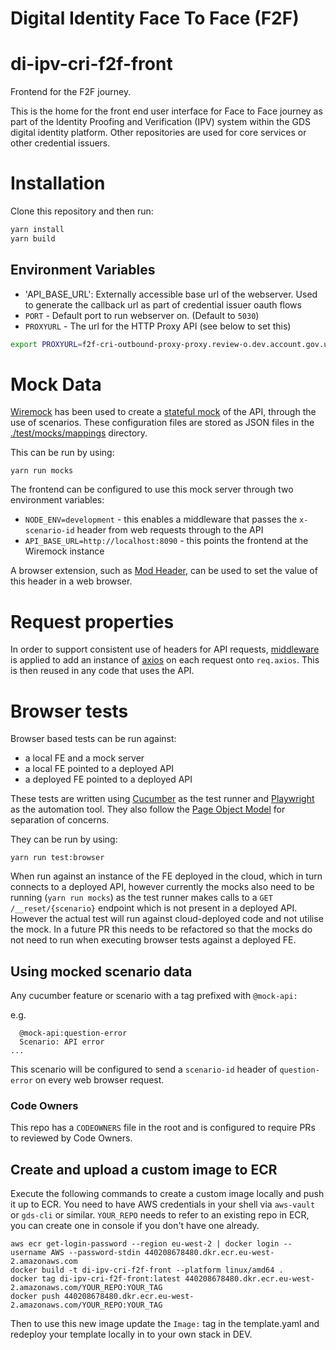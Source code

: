 # Digital Identity Face To Face (F2F)

# di-ipv-cri-f2f-front

Frontend for the F2F journey.

This is the home for the front end user interface for Face to Face journey as part of the Identity Proofing and Verification (IPV) system within the GDS digital identity platform. Other repositories are used for core services or other credential issuers.

# Installation

Clone this repository and then run:

```bash
yarn install
yarn build
```

## Environment Variables

- 'API_BASE_URL': Externally accessible base url of the webserver. Used to generate the callback url as part of credential issuer oauth flows
- `PORT` - Default port to run webserver on. (Default to `5030`)
- `PROXYURL` - The url for the HTTP Proxy API (see below to set this)

```bash
export PROXYURL=f2f-cri-outbound-proxy-proxy.review-o.dev.account.gov.uk
```

# Mock Data

[Wiremock](https://wiremock.org/) has been used to create a [stateful mock](https://wiremock.org/docs/stateful-behaviour/) of the API, through the use of scenarios. These configuration files are stored as JSON files in the [./test/mocks/mappings](./test/mocks/mappings) directory.

This can be run by using:

`yarn run mocks`

The frontend can be configured to use this mock server through two environment variables:

- `NODE_ENV=development` - this enables a middleware that passes the `x-scenario-id` header from web requests through to the API
- `API_BASE_URL=http://localhost:8090` - this points the frontend at the Wiremock instance

A browser extension, such as [Mod Header](https://modheader.com/), can be used to set the value of this header in a web browser.

# Request properties

In order to support consistent use of headers for API requests, [middleware](./src/lib/axios) is applied to add an instance of
[axios](https://axios-http.com/) on each request onto `req.axios`. This is then reused in any code that uses the API.

# Browser tests

Browser based tests can be run against:

- a local FE and a mock server
- a local FE pointed to a deployed API
- a deployed FE pointed to a deployed API

These tests are written using [Cucumber](https://cucumber.io/docs/installation/javascript/) as the test runner and [Playwright](https://playwright.dev/) as the automation tool. They also follow the [Page Object Model](https://playwright.dev/docs/test-pom) for separation of concerns.

They can be run by using:

`yarn run test:browser`

When run against an instance of the FE deployed in the cloud, which in turn connects to a deployed API, however currently the mocks also need to be running (`yarn run mocks`) as the test runner makes calls to a `GET /__reset/{scenario}` endpoint which is not present in a deployed API.
However the actual test will run against cloud-deployed code and not utilise the mock. In a future PR this needs to be refactored so that the mocks do not need to run when executing browser tests against a deployed FE.

## Using mocked scenario data

Any cucumber feature or scenario with a tag prefixed with `@mock-api:`

e.g.
```
  @mock-api:question-error
  Scenario: API error
...
```

This scenario will be configured to send a `scenario-id` header of `question-error` on every web browser request.

### Code Owners

This repo has a `CODEOWNERS` file in the root and is configured to require PRs to reviewed by Code Owners.

## Create and upload a custom image to ECR

Execute the following commands to create a custom image locally and push it up to ECR.
You need to have AWS credentials in your shell via `aws-vault` or `gds-cli` or similar.
`YOUR_REPO` needs to refer to an existing repo in ECR, you can create one in console if you don't have one already.

```shell
aws ecr get-login-password --region eu-west-2 | docker login --username AWS --password-stdin 440208678480.dkr.ecr.eu-west-2.amazonaws.com
docker build -t di-ipv-cri-f2f-front --platform linux/amd64 .
docker tag di-ipv-cri-f2f-front:latest 440208678480.dkr.ecr.eu-west-2.amazonaws.com/YOUR_REPO:YOUR_TAG
docker push 440208678480.dkr.ecr.eu-west-2.amazonaws.com/YOUR_REPO:YOUR_TAG
```

Then to use this new image update the `Image:` tag in the template.yaml and redeploy your template locally in to your own stack in DEV.
